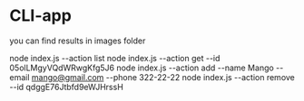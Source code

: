 # CLI-app

you can find results in images folder

node index.js --action list
node index.js --action get --id 05olLMgyVQdWRwgKfg5J6
node index.js --action add --name Mango --email mango@gmail.com --phone 322-22-22
node index.js --action remove --id qdggE76Jtbfd9eWJHrssH

